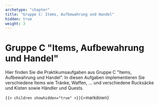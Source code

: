 ```yaml
---
archetype: "chapter"
title: "Gruppe C: Items, Aufbewahrung und Handel"
hidden: true
weight: 3
---
```



# Gruppe C "Items, Aufbewahrung und Handel"

Hier finden Sie die Praktikumsaufgaben aus Gruppe C "Items, Aufbewahrung und Handel". In diesen
Aufgaben implementieren Sie verschiedene Items wie Tränke, Waffen, ... und verschiedene Rucksäcke
und Kisten sowie Händler und Quests.


`{{< children showhidden="true" >}}`{=markdown}
